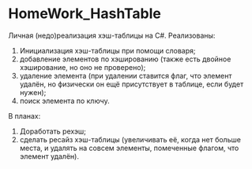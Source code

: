 # HomeWork_HashTable
Личная (недо)реализация хэш-таблицы на C#.
Реализованы:
1. Инициализация хэш-таблицы при помощи словаря;
2. добавление элементов по хэшированию (также есть двойное хэширование, но оно не проверено);
3. удаление элемента (при удалении ставится флаг, что элемент удалён, но физически он ещё присутствует в таблице, если будет нужен);
4. поиск элемента по ключу.

В планах:
1. Доработать рехэш;
2. сделать ресайз хэш-таблицы (увеличивать её, когда нет больше места, и удалять на совсем элементы, помеченные флагом, что элемент удалён).
